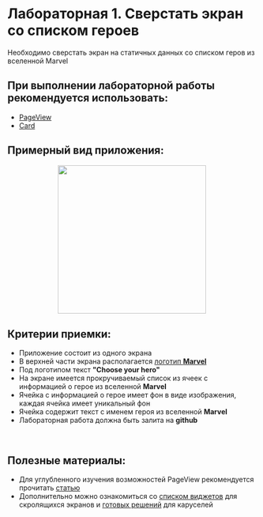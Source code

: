 # Лабораторная 1. Сверстать экран со списком героев

Необходимо сверстать экран на статичных данных со списком геров из вселенной Marvel

## При выполнении лабораторной работы рекомендуется использовать:

- [PageView](https://api.flutter.dev/flutter/widgets/PageView-class.html)
- [Card](https://api.flutter.dev/flutter/material/Card-class.html)

## Примерный вид приложения:

<p align="center">
  <img src="../Images/marvel_main.gif" width=300></img>
</p>

## Критерии приемки:

- Приложение состоит из одного экрана
- В верхней части экрана располагается [логотип **Marvel**](../Images/marvel.png)
- Под логотипом текст **"Choose your hero"**
- На экране имеется прокручиваемый список из ячеек с информацией о герое из вселенной **Marvel**
- Ячейка с информацией о герое имеет фон в виде изображения, каждая ячейка имеет уникальный фон
- Ячейка содержит текст с именем героя из вселенной **Marvel**
- Лабораторная работа должна быть залита на **github**

<br>

## Полезные материалы:

- Для углубленного изучения возможностей PageView рекомендуется прочитать [статью](https://medium.com/flutter-community/a-deep-dive-into-pageview-in-flutter-with-custom-transitions-581d9ea6dded)
- Дополнительно можно ознакомиться со [списком виджетов](https://flutter.dev/docs/development/ui/widgets/scrolling) для скролящихся экранов и [готовых решений](https://fluttergems.dev/carousel-cover-flow/) для каруселей
